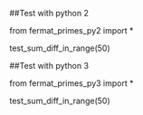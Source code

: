 ##Test with python 2

from fermat_primes_py2 import *

test_sum_diff_in_range(50)

##Test with python 3

from fermat_primes_py3 import *

test_sum_diff_in_range(50)
